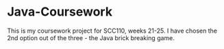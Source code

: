 # Java-Coursework
This is my coursework project for SCC110, weeks 21-25.
I have chosen the 2nd option out of the three - the Java brick breaking game.
